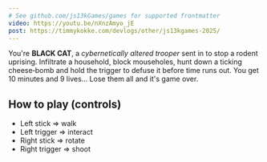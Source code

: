 ```yaml
---
# See github.com/js13kGames/games for supported frontmatter
video: https://youtu.be/nXnzAmyo_jE
post: https://timmykokke.com/devlogs/other/js13kgames-2025/
---
```

You're **BLACK CAT**, a _cybernetically altered trooper_ sent in to stop a rodent uprising. Infiltrate a household, block mouseholes, hunt down a ticking cheese‑bomb and hold the trigger to defuse it before time runs out. You get 10 minutes and 9 lives... Lose them all and it's game over.

## How to play (controls)

- Left stick => walk
- Left trigger => interact
- Right stick => rotate
- Right trigger => shoot
